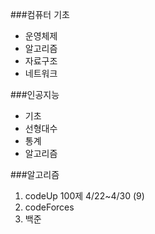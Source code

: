 ###컴퓨터 기초
- 운영체제
- 알고리즘
- 자료구조
- 네트워크

###인공지능
- 기초
- 선형대수
- 통계
- 알고리즘

###알고리즘
1. codeUp 100제 4/22~4/30 (9)
2. codeForces
3. 백준
